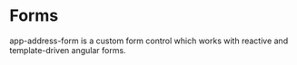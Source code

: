 # Forms
app-address-form is a custom form control which works with reactive and template-driven angular forms.